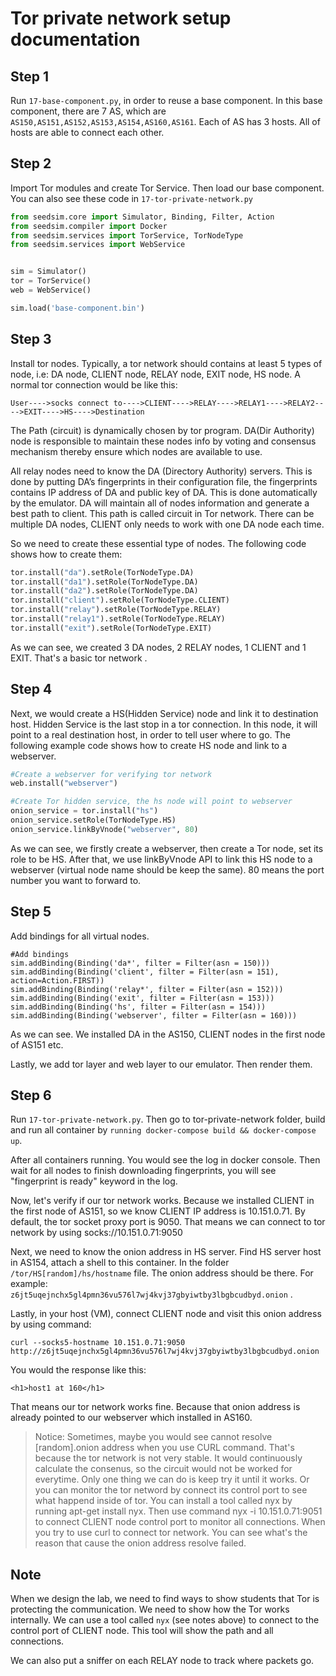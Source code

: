 # Tor private network setup documentation

## Step 1

Run `17-base-component.py`, in order to reuse a base component. In this base component, there are 7 AS, which are `AS150,AS151,AS152,AS153,AS154,AS160,AS161`. Each of AS has 3 hosts. All of hosts are able to connect each other.

## Step 2

Import Tor modules and create Tor Service. Then load our base component. You can also see these code in `17-tor-private-network.py`

```python
from seedsim.core import Simulator, Binding, Filter, Action
from seedsim.compiler import Docker
from seedsim.services import TorService, TorNodeType
from seedsim.services import WebService


sim = Simulator()
tor = TorService()
web = WebService()

sim.load('base-component.bin')
```

## Step 3

Install tor nodes. Typically, a tor network should contains at least 5 types of node, i.e: DA node, CLIENT node, RELAY node, EXIT node, HS node. A normal tor connection would be like this:

`User---->socks connect to---->CLIENT---->RELAY---->RELAY1---->RELAY2---->EXIT---->HS---->Destination `

The Path (circuit) is dynamically chosen by tor program. DA(Dir Authority) node is responsible to maintain these nodes info by voting and consensus mechanism thereby ensure which nodes are available to use.

All relay nodes need to know the DA (Directory Authority) servers. This is done
by putting DA’s fingerprints in their configuration file, the fingerprints contains 
IP address of DA and public key of DA. This is done automatically by the emulator. 
DA will maintain all of nodes information and generate a best path to client. 
This path is called circuit in Tor network.
There can be multiple DA nodes, CLIENT only needs to work with one DA node each time. 


So we need to create these essential type of nodes. The following code shows how to create them:

```python
tor.install("da").setRole(TorNodeType.DA)
tor.install("da1").setRole(TorNodeType.DA)
tor.install("da2").setRole(TorNodeType.DA)
tor.install("client").setRole(TorNodeType.CLIENT)
tor.install("relay").setRole(TorNodeType.RELAY)
tor.install("relay1").setRole(TorNodeType.RELAY)
tor.install("exit").setRole(TorNodeType.EXIT)
```
As we can see, we created 3 DA nodes, 2 RELAY nodes, 1 CLIENT and 1 EXIT. That's a basic tor network .




## Step 4

Next, we would create a HS(Hidden Service) node and link it to destination host. Hidden Service is the last stop in a tor connection. In this node, it will point to a real destination host, in order to tell user where to go. The following example code shows how to create HS node and link to a webserver.

```python
#Create a webserver for verifying tor network
web.install("webserver")

#Create Tor hidden service, the hs node will point to webserver
onion_service = tor.install("hs")
onion_service.setRole(TorNodeType.HS)
onion_service.linkByVnode("webserver", 80)
```

As we can see, we firstly create a webserver, then create a Tor node, set its role to be HS. After that, we use linkByVnode API to link this HS node to a webserver (virtual node name should be keep the same). 80 means the port number you want to forward to.

## Step 5

Add bindings for all virtual nodes.

```python3
#Add bindings
sim.addBinding(Binding('da*', filter = Filter(asn = 150)))
sim.addBinding(Binding('client', filter = Filter(asn = 151), action=Action.FIRST))
sim.addBinding(Binding('relay*', filter = Filter(asn = 152)))
sim.addBinding(Binding('exit', filter = Filter(asn = 153)))
sim.addBinding(Binding('hs', filter = Filter(asn = 154)))
sim.addBinding(Binding('webserver', filter = Filter(asn = 160)))
```

As we can see. We installed DA in the AS150, CLIENT nodes in the first node of AS151 etc.

Lastly, we add tor layer and web layer to our emulator. Then render them.

## Step 6

Run `17-tor-private-network.py`. Then go to tor-private-network folder, build and run all container by `running docker-compose build && docker-compose up`.

After all containers running. You would see the log in docker console. Then wait for all nodes to finish downloading fingerprints, you will see "fingerprint is ready" keyword in the log.

Now, let's verify if our tor network works. Because we installed CLIENT in the first node of AS151, so we know CLIENT IP address is 10.151.0.71. By default, the tor socket proxy port is 9050. That means we can connect to tor network by using socks://10.151.0.71:9050

Next, we need to know the onion address in HS server. Find HS server host in AS154, attach a shell to this container. In the folder `/tor/HS[random]/hs/hostname` file. The onion address should be there. For example: `z6jt5uqejnchx5gl4pmn36vu576l7wj4kvj37gbyiwtby3lbgbcudbyd.onion` .

Lastly, in your host (VM), connect CLIENT node and visit this onion address by using command:

`curl --socks5-hostname 10.151.0.71:9050 http://z6jt5uqejnchx5gl4pmn36vu576l7wj4kvj37gbyiwtby3lbgbcudbyd.onion`

You would the response like this:

```<h1>host1 at 160</h1>```

That means our tor network works fine. Because that onion address is already pointed to our webserver which installed in AS160.

> Notice: Sometimes, maybe you would see cannot resolve [random].onion address when you use CURL command. That's because the tor network is not very stable. It would continuously calculate the consenus, so the circuit would not be worked for everytime. Only one thing we can do is keep try it until it works. Or you can monitor the tor netword by connect its control port to see what happend inside of tor. You can install a tool called nyx by running apt-get install nyx. Then use command nyx -i 10.151.0.71:9051 to connect CLIENT node control port to monitor all connections. When you try to use curl to connect tor network. You can see what's the reason that cause the onion address resolve failed.


## Note

When we design the lab, we need to find ways to show students that Tor is 
protecting the communication. We need to show how the Tor works internally.
We can use a tool called `nyx` (see notes above) to 
connect to the control port of CLIENT node. This tool will show the path 
and all connections.

We can also put a sniffer on each RELAY node to track where packets go. 
